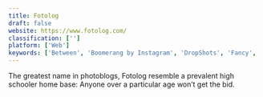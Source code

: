 ```yaml
---
title: Fotolog
draft: false 
website: https://www.fotolog.com/
classification: ['']
platform: ['Web']
keywords: ['Between', 'Boomerang by Instagram', 'DropShots', 'Fancy', 'FirstFate Social App', 'Fotki', 'FreezeCrowd', 'Known', 'Meetwo', 'Phanfare', 'Pic Stitch', 'Placecot', 'SLOWLY', 'VK', 'WeChat', 'ebblink', 'snapfish']
---
```

The greatest name in photoblogs, Fotolog resemble a prevalent high schooler home base: Anyone over a particular age won’t get the bid.